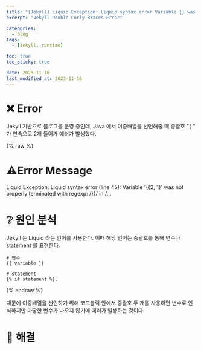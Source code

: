 ```yaml
---
title: "[Jekyll] Liquid Exception: Liquid syntax error Variable {} was not properly terminated with regexp: 해결"
excerpt: "Jekyll Double Curly Braces Error"

categories:
  - blog
tags:
  - [Jekyll, runtime]

toc: true
toc_sticky: true

date: 2023-11-16
last_modified_at: 2023-11-16
---
```


# ❌ Error

Jekyll 기반으로 블로그를 운영 중인데, Java 에서 이중배열을 선언해줄 때 중괄호 "{
" 가 연속으로 2개 들어가 에러가 발생했다. 

{% raw %}

# ⚠️Error Message

  Liquid Exception: Liquid syntax error (line 45): Variable '{{2, 1}' was not properly terminated with regexp: /\}\}/ in /...

# ❔ 원인 분석

Jekyll 는 Liquid 라는 언어를 사용한다. 이때 해당 언어는 중괄호를 통해 변수나 statement 를 표현한다. 
 

```
# 변수 
{{ variable }} 

# statement
{% if statement %}.
```

{% endraw %}


때문에 이중배열을 선언하기 위해 코드블럭 안에서 중괄호 두 개를 사용하면 변수로 인식하지만 마땅한 변수가 나오지 않기에 에러가 발생하는 것이다. 

# 📝 해결
